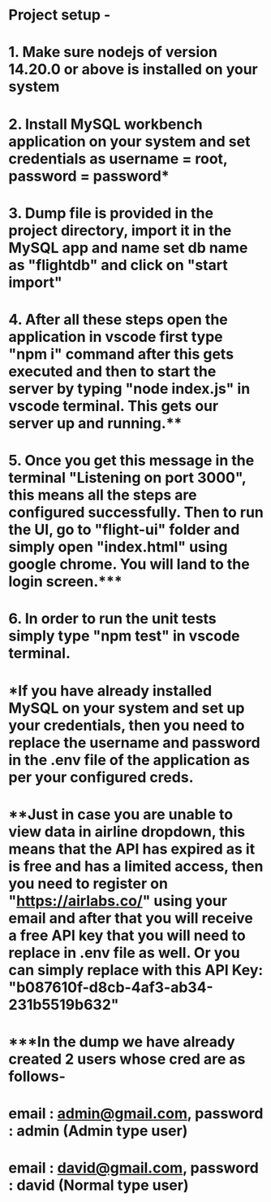 # Project setup - 
# 1. Make sure nodejs of version 14.20.0 or above is installed on your system
# 2. Install MySQL workbench application on your system and set credentials as username = root, password = password*
# 3. Dump file is provided in the project directory, import it in the MySQL app and name set db name as "flightdb" and click on "start import"
# 4. After all these steps open the application in vscode first type "npm i" command after this gets executed and then to start the server by typing "node index.js" in vscode terminal. This gets our server up and running.**
# 5. Once you get this message in the terminal "Listening on port 3000", this means all the steps are configured successfully. Then to run the UI, go to "flight-ui" folder and simply open "index.html" using google chrome. You will land to the login screen.***
# 6. In order to run the unit tests simply type "npm test" in vscode terminal.

# *If you have already installed MySQL on your system and set up your credentials, then you need to replace the username and password in the .env file of the application as per your configured creds.
# **Just in case you are unable to view data in airline dropdown, this means that the API has expired as it is free and has a limited access, then you need to register on "https://airlabs.co/" using your email and after that you will receive a free API key that you will need to replace in .env file as well. Or you can simply replace with this API Key: "b087610f-d8cb-4af3-ab34-231b5519b632"
# ***In the dump we have already created 2 users whose cred are as follows- 
# email : admin@gmail.com, password : admin (Admin type user)
# email : david@gmail.com, password : david (Normal type user)